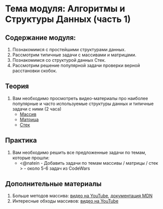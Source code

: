 # Тема модуля: Алгоритмы и Структуры Данных (часть 1)
## Содержание модуля:
1. Познакомимся с простейшими структурами данных.
2. Рассмотрим типичные задачи с массивами и матрицами.
3. Познакомимся со структурой данных Стек.
4. Рассмотрим решение популярной задачи проверки верной расстановки скобок.

## Теория 
1. Вам необходимо просмотреть видео-материалы про наиболее популярные и часто используемые структуры данных и типичные задачи с ними (2 часа)
    - [Массив](https://youtu.be/Jvm4ShU86yw)
    - [Матрица](https://youtu.be/r8uHNxrfCwc)
    - [Стек](https://youtu.be/TqlSlaMak8Y)

## Практика 
1. Вам необходимо решить все предложенные задачи по темам, которые прошли:
    - <@natein - Добавить задачи по темам массивы / матрицы / стек > - около 5-6 задач из CodeWars

## Дополнительные материалы
1. Больше методов массива: [видео на YouTube](https://youtu.be/d8c-JgbpMHs), [документация MDN](https://developer.mozilla.org/ru/docs/Web/JavaScript/Reference/Global_Objects/Array)
2. Интересные обходы массивов: [видео на YouTube](https://youtu.be/jM7aTyncf8Y)
